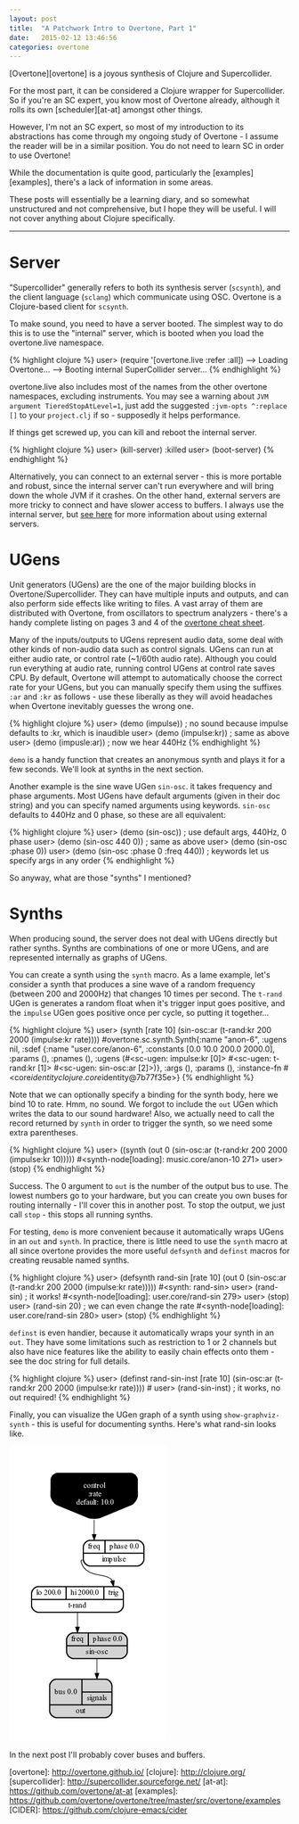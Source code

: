 ```yaml
---
layout: post
title:  "A Patchwork Intro to Overtone, Part 1"
date:   2015-02-12 13:46:56
categories: overtone
---
```

[Overtone][overtone] is a joyous synthesis of Clojure and Supercollider.

For the most part, it can be considered a Clojure wrapper for
Supercollider. So if you're an SC expert, you know most of Overtone
already, although it rolls its own [scheduler][at-at] amongst
other things.

However, I'm not an SC expert, so most of my introduction to its
abstractions has come through my ongoing study of Overtone - I assume
the reader will be in a similar position. You do not need to learn SC
in order to use Overtone!

While the documentation is quite good, particularly the
[examples][examples], there's a lack of information in some areas.

These posts will essentially be a learning diary, and so somewhat
unstructured and not comprehensive, but I hope they will be useful. I
will not cover anything about Clojure specifically.

*******

Server
======

"Supercollider" generally refers to both its synthesis server
(`scsynth`), and the client language (`sclang`) which communicate
using OSC. Overtone is a Clojure-based client for `scsynth`.

To make sound, you need to have a server booted. The simplest way to
do this is to use the "internal" server, which is booted when you load
the overtone.live namespace.

{% highlight clojure %}
user> (require '[overtone.live :refer :all])
--> Loading Overtone...
--> Booting internal SuperCollider server...
{% endhighlight %}

overtone.live also includes most of the names from the other overtone
namespaces, excluding instruments. You may see a warning about `JVM
argument TieredStopAtLevel=1`, just add the suggested `:jvm-opts ^:replace []`
to your `project.clj` if so - supposedly it helps performance.

If things get screwed up, you can kill and reboot the internal server.

{% highlight clojure %}
user> (kill-server)
:killed
user> (boot-server)
{% endhighlight %}

Alternatively, you can connect to an external server - this is more
portable and robust, since the internal server can't run everywhere
and will bring down the whole JVM if it crashes. On the other hand,
external servers are more tricky to connect and have slower access to
buffers. I always use the internal server, but [see
here](https://github.com/overtone/overtone/wiki/Connecting-scsynth#connecting-to-an-external-server)
for more information about using external servers.

UGens
=====

Unit generators (UGens) are the one of the major building blocks in
Overtone/Supercollider.  They can have multiple inputs and outputs,
and can also perform side effects like writing to files.  A vast array
of them are distributed with Overtone, from oscillators to spectrum
analyzers - there's a handy complete listing on pages 3 and 4 of the
[overtone cheat sheet](https://github.com/overtone/overtone/raw/master/docs/cheatsheet/overtone-cheat-sheet.pdf).

Many of the inputs/outputs to UGens represent audio data, some deal
with other kinds of non-audio data such as control signals. UGens can
run at either audio rate, or control rate (~1/60th audio
rate). Although you could run everything at audio rate, running
control UGens at control rate saves CPU. By default, Overtone will
attempt to automatically choose the correct rate for your UGens, but
you can manually specify them using the suffixes `:ar` and `:kr` as
follows - use these liberally as they will avoid headaches when Overtone
inevitably guesses the wrong one.

{% highlight clojure %}
user> (demo (impulse))  ; no sound because impulse defaults to :kr, which is inaudible
user> (demo (impulse:kr)) ; same as above
user> (demo (impusle:ar)) ; now we hear 440Hz
{% endhighlight %}

`demo` is a handy function that creates an anonymous synth and plays
it for a few seconds. We'll look at synths in the next section.

Another example is the sine wave UGen `sin-osc`. it takes frequency
and phase arguments. Most UGens have default arguments (given in their
doc string) and you can specify named arguments using keywords. `sin-osc`
defaults to 440Hz and 0 phase, so these are all equivalent:

{% highlight clojure %}
user> (demo (sin-osc))  ; use default args, 440Hz, 0 phase
user> (demo (sin-osc 440 0)) ; same as above
user> (demo (sin-osc :phase 0))
user> (demo (sin-osc :phase 0 :freq 440)) ; keywords let us specify args in any order
{% endhighlight %}

So anyway, what are those "synths" I mentioned?

Synths
======

When producing sound, the server does not deal with UGens directly but
rather synths.  Synths are combinations of one or more UGens, and are
represented internally as graphs of UGens.

You can create a synth using the `synth` macro. As a lame example,
let's consider a synth that produces a sine wave of a random frequency
(between 200 and 2000Hz) that changes 10 times per second. The
`t-rand` UGen is generates a random float when it's trigger input goes
positive, and the `impulse` UGen goes positive once per cycle, so
putting it together...

{% highlight clojure %}
user> (synth [rate 10] (sin-osc:ar (t-rand:kr 200 2000 (impulse:kr rate))))
#overtone.sc.synth.Synth{:name "anon-6", :ugens nil, :sdef {:name "user.core/anon-6", :constants [0.0 10.0 200.0 2000.0], :params (), :pnames (), :ugens (#<sc-ugen: impulse:kr [0]> #<sc-ugen: t-rand:kr [1]> #<sc-ugen: sin-osc:ar [2]>)}, :args (), :params (), :instance-fn #<core$identity clojure.core$identity@7b77f35e>}
{% endhighlight %}

Note that we can optionally specify a binding for the synth body, here
we bind 10 to rate.  Hmm, no sound. We forgot to include the `out`
UGen which writes the data to our sound hardware!  Also, we actually
need to call the record returned by `synth` in order to trigger the
synth, so we need some extra parentheses.

{% highlight clojure %}
user> ((synth (out 0 (sin-osc:ar (t-rand:kr 200 2000 (impulse:kr 10)))))
#<synth-node[loading]: music.core/anon-10 271>
user> (stop)
{% endhighlight %}

Success. The 0 argument to `out` is the number of the output bus to
use. The lowest numbers go to your hardware, but you can create you
own buses for routing internally - I'll cover this in another post.
To stop the output, we just call `stop` - this stops all running synths.

For testing, `demo` is more convenient because it automatically wraps
UGens in an `out` and `synth`. In practice, there is little need to
use the `synth` macro at all since overtone provides the more useful
`defsynth` and `definst` macros for creating reusable named synths.

{% highlight clojure %}
user> (defsynth rand-sin [rate 10] (out 0 (sin-osc:ar (t-rand:kr 200 2000 (impulse:kr rate)))))
#<synth: rand-sin>
user> (rand-sin) ; it works!
#<synth-node[loading]: user.core/rand-sin 279>
user> (stop)
user> (rand-sin 20) ; we can even change the rate
#<synth-node[loading]: user.core/rand-sin 280>
user> (stop)
{% endhighlight %}

`definst` is even handier, because it automatically wraps your synth
in an `out`. They have some limitations such as restriction to 1 or 2
channels but also have nice features like the ability to easily chain
effects onto them - see the doc string for full details.

{% highlight clojure %}
user> (definst rand-sin-inst [rate 10] (sin-osc:ar (t-rand:kr 200 2000 (impulse:kr rate))))
#<instrument rand-sin-inst>
user> (rand-sin-inst) ; it works, no out required!
{% endhighlight %}

Finally, you can visualize the UGen graph of a synth using
`show-graphviz-synth` - this is useful for documenting synths.
Here's what rand-sin looks like.

![rand-sin graph](https://raw.githubusercontent.com/mattearnshaw/mattearnshaw.github.io/master/assets/rand-sin-graph.png)

In the next post I'll probably cover buses and buffers.

[overtone]: http://overtone.github.io/ [clojure]: http://clojure.org/
[supercollider]: http://supercollider.sourceforge.net/
[at-at]: https://github.com/overtone/at-at
[examples]: https://github.com/overtone/overtone/tree/master/src/overtone/examples
[CIDER]: https://github.com/clojure-emacs/cider
